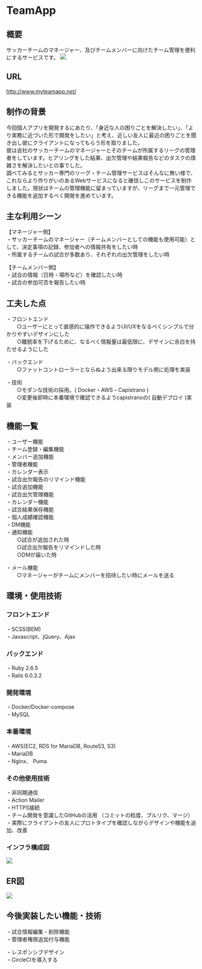 # TeamApp

## 概要
サッカーチームのマネージャー、及びチームメンバーに向けたチーム管理を便利にするサービスです。
![](https://i.gyazo.com/98e4e1bc508411eabb5900013e1f4a8c.png)

## URL
http://www.myteamapp.net/  


## 制作の背景
今回個人アプリを開発するにあたり、「身近な人の困りごとを解決したい」、「より実務に近づいた形で開発をしたい」と考え、近しい友人に最近の困りごとを聞き出し彼にクライアントになってもらう形を取りました。  
彼は会社のサッカーチームのマネージャーとそのチームが所属するリーグの管理者をしています。ヒアリングをした結果、出欠管理や結果報告などのタスクの煩雑さを解決したいとの事でした。  
調べてみるとサッカー専門のリーグ・チーム管理サービスはそんなに無い様で、これならより作りがいのあるWebサービスになると確信しこのサービスを制作しました。現状はチームの管理機能に留まっていますが、リーグまで一元管理できる機能を追加するべく開発を進めています。

## 主な利用シーン
【マネージャー側】  
・サッカーチームのマネージャー（チームメンバーとしての機能も使用可能）として、決定事項の記録、参加者への情報共有をしたい時  
・所属するチームの試合が多数あり、それぞれの出欠管理をしたい時  

【チームメンバー側】  
・試合の情報（日時・場所など）を確認したい時  
・試合の参加可否を報告したい時  

## 工夫した点
・フロントエンド  
&emsp;&emsp;○ユーザーにとって直感的に操作できるようUI/UXをなるべくシンプルで分かりやすいデザインにした  
&emsp;&emsp;○離脱率を下げるために、なるべく情報量は最低限に、デザインに余白を持たせるようにした  
  
・バックエンド  
&emsp;&emsp;○ファットコントローラーとならぬよう出来る限りモデル側に処理を実装  

・技術  
&emsp;&emsp;○モダンな技術の採用。( Docker・AWS・Capistrano )  
&emsp;&emsp;○変更後即時に本番環境で確認できるようcapistranoの( 自動デプロイ )実装


## 機能一覧
・ユーザー機能  
・チーム登録・編集機能  
・メンバー追加機能  
・管理者機能  
・カレンダー表示  
・試合出欠報告のリマインド機能  
・試合追加機能  
・試合出欠管理機能  
・カレンダー機能  
・試合結果保存機能  
・個人成績確認機能  
・DM機能  
・通知機能  
&emsp;&emsp;○試合が追加された時  
&emsp;&emsp;○試合出欠報告をリマインドした時  
&emsp;&emsp;○DMが届いた時  

・メール機能  
&emsp;&emsp;○マネージャーがチームにメンバーを招待したい時にメールを送る  

## 環境・使用技術
### フロントエンド
・SCSS(BEM)  
・Javascript、jQuery、Ajax

### バックエンド
・Ruby 2.6.5  
・Rails 6.0.3.2  

### 開発環境
・Docker/Docker-compose  
・MySQL  

### 本番環境
・AWS(EC2, RDS for MariaDB, Route53, S3)  
・MariaDB  
・Nginx、 Puma  

### その他使用技術  
・非同期通信  
・Action Mailer  
・HTTPS接続  
・チーム開発を意識したGitHubの活用 （コミットの粒度、プルリク、マージ）  
・実際にクライアントの友人にプロトタイプを確認しながらデザインや機能を追加、改善  

### インフラ構成図

![](https://i.gyazo.com/4fcdefa35adf5e692e9c4f0b9adefa66.png)

## ER図
![](https://i.gyazo.com/73046115157bc1c9222bec774b13cf1e.png)



## 今後実装したい機能・技術
・試合情報編集・削除機能  
・管理者権限追加付与機能  

・レスポンシブデザイン  
・CircleCIを導入する


